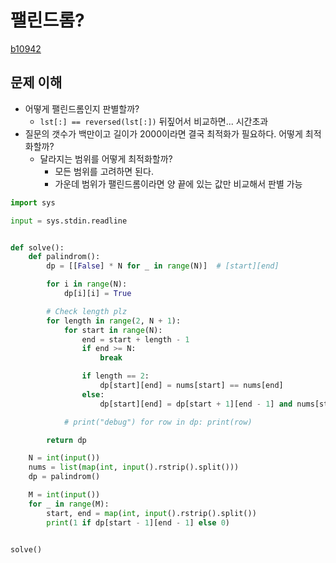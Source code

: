 # 팰린드롬?

[b10942](https://www.acmicpc.net/problem/10942)

## 문제 이해 

- 어떻게 팰린드롬인지 판별할까?
    - `lst[:] == reversed(lst[:])` 뒤짚어서 비교하면... 시간초과
- 질문의 갯수가 백만이고 길이가 2000이라면 결국 최적화가 필요하다. 어떻게 최적화할까? 
    - 달라지는 범위를 어떻게 최적화할까? 
        - 모든 범위를 고려하면 된다. 
        - 가운데 범위가 팰린드롬이라면 양 끝에 있는 값만 비교해서 판별 가능 

```python
import sys

input = sys.stdin.readline


def solve():
    def palindrom():
        dp = [[False] * N for _ in range(N)]  # [start][end]

        for i in range(N):
            dp[i][i] = True

        # Check length plz
        for length in range(2, N + 1):
            for start in range(N):
                end = start + length - 1
                if end >= N:
                    break

                if length == 2:
                    dp[start][end] = nums[start] == nums[end]
                else:
                    dp[start][end] = dp[start + 1][end - 1] and nums[start] == nums[end]

            # print("debug") for row in dp: print(row)

        return dp

    N = int(input())
    nums = list(map(int, input().rstrip().split()))
    dp = palindrom()

    M = int(input())
    for _ in range(M):
        start, end = map(int, input().rstrip().split())
        print(1 if dp[start - 1][end - 1] else 0)


solve()

```
